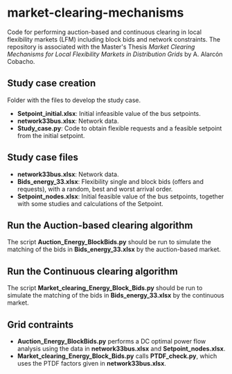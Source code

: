 # market-clearing-mechanisms
Code for performing auction-based and continuous clearing in local flexibility markets (LFM) including block bids and network constraints. The repository is associated with the Master's 
Thesis *Market Clearing Mechanisms for Local Flexibility Markets in Distribution Grids* by A. Alarcón Cobacho.

## Study case creation
Folder with the files to develop the study case.
 * **Setpoint_initial.xlsx**: Initial infeasible value of the bus setpoints.
 * **network33bus.xlsx**: Network data.
 * **Study_case.py**: Code to obtain flexible requests and a feasible setpoint from the initial setpoint.

## Study case files
 * **network33bus.xlsx**: Network data.
 * **Bids_energy_33.xlsx**: Flexibility single and block bids (offers and requests), with a random, best and worst arrival order.
 * **Setpoint_nodes.xlsx**: Initial feasible value of the bus setpoints, together with some studies and calculations of the Setpoint.

## Run the Auction-based clearing algorithm
The script **Auction_Energy_BlockBids.py** should be run to simulate the matching of the bids in **Bids_energy_33.xlsx** by the auction-based market.

## Run the Continuous clearing algorithm
The script **Market_clearing_Energy_Block_Bids.py** should be run to simulate the matching of the bids in **Bids_energy_33.xlsx** by the continuous market.

## Grid contraints
* **Auction_Energy_BlockBids.py** performs a DC optimal power flow analysis using the data in **network33bus.xlsx** and **Setpoint_nodes.xlsx**.
* **Market_clearing_Energy_Block_Bids.py** calls **PTDF_check.py**, which uses the PTDF factors given in **network33bus.xlsx**.

